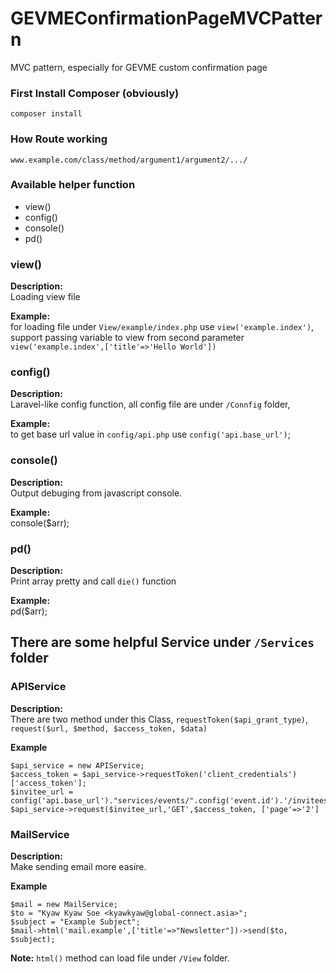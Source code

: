 # GEVMEConfirmationPageMVCPattern
MVC pattern, especially for GEVME custom confirmation page

### First Install Composer (obviously)
```
composer install
```

### How Route working
```
www.example.com/class/method/argument1/argument2/.../
```

### Available helper function

* view()
* config()
* console()
* pd()


### view()
**Description:** \
Loading view file

**Example:** \
for loading file under `View/example/index.php` use `view('example.index')`, \
support passing variable to view from second parameter  `view('example.index',['title'=>'Hello World'])`


### config()
**Description:** \
Laravel-like config function, all config file are under `/Connfig` folder,

**Example:** \
to get base url value in `config/api.php` use `config('api.base_url')`;

### console()
**Description:** \
Output debuging from javascript console.

**Example:** \
console($arr);

### pd()
**Description:** \
Print array pretty and call `die()` function

**Example:** \
pd($arr);


## There are some helpful Service under `/Services` folder


### APIService
**Description:** \
There are two method under this Class, `requestToken($api_grant_type)`, `request($url, $method, $access_token, $data)`

**Example**
```
$api_service = new APIService;
$access_token = $api_service->requestToken('client_credentials')['access_token'];
$invitee_url = config('api.base_url')."services/events/".config('event.id').'/invitees';
$api_service->request($invitee_url,'GET',$access_token, ['page'=>'2']
```


### MailService
**Description:** \
 Make sending email more easire.

**Example**
```
$mail = new MailService;
$to = "Kyaw Kyaw Soe <kyawkyaw@global-connect.asia>";
$subject = "Example Subject";
$mail->html('mail.example',['title'=>"Newsletter"])->send($to, $subject);
```
**Note:**  `html()` method can load file under `/View` folder. 